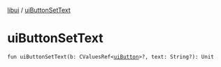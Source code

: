 [libui](README.md) / [uiButtonSetText](ui-button-set-text.md)

# uiButtonSetText

`fun uiButtonSetText(b: CValuesRef<`[`uiButton`](ui-button.md)`>?, text: String?): Unit`
